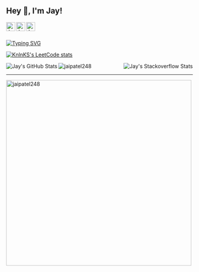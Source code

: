 <h2 title="hehehe"> Hey 👋, I'm Jay!</h2>

<a href="https://www.linkedin.com/in/jay-patel-aaa44918b/">
  <img align="left" alt="Jay's LinkedIn" width="24px" src="https://img.icons8.com/nolan/96/linkedin.png" />
</a>
<a href="https://www.instagram.com/jaipatel248/">
  <img align="left" alt="Jay's Instagram" width="24px" src="https://img.icons8.com/nolan/96/instagram-new.png" />
</a>
<a href="https://twitter.com/jaipatel248">
  <img align="left" alt="Jay's Twitter" width="24px" src="https://img.icons8.com/nolan/96/twitter.png" />
</a>

<br />
<br />
<!--  <p align="left"> <img src="https://komarev.com/ghpvc/?username=jaipatel248&label=Profile%20views&color=0e75b6&style=flat" alt="jaipatel248" /> </p> -->


[![Typing SVG](https://readme-typing-svg.herokuapp.com/?lines=I+am+full+stack+developer)](https://git.io/typing-svg)

<!-- **About Me!**


- 👨🏽‍💻 I’m currently a ISE Undergrad student at RNS Institute of Technology, Bangalore
- 🌱 I’m currently exploring Blockchain with a big interest in Smart Contracts. 
- 💬 Ask me about anything, I love to answer!
- 📫 Email me at [phoenix2810@protonmail.com](mailto:phoenix2810@protonmail.com). -->



<!-- **Languages and Tools:**  


<code><img height="20" src="https://img.icons8.com/nolan/96/python.png"></code> Python
<code><img height="20" src="https://img.icons8.com/nolan/96/ethereum.png"></code> Javascript

<code><img height="20" src="https://img.icons8.com/nolan/96/c-plus-plus.png"></code> C++
<code><img height="20" src="https://img.icons8.com/nolan/96/sql.png"></code> MySQL

<code><img height="20" src="https://img.icons8.com/nolan/96/git.png"></code> GIT -->


[![KnlnKS's LeetCode stats](https://leetcode-stats-six.vercel.app/?username=jai248)](https://leetcode.com/jai248/)

<div align="center" >
  <img align="left" src="https://github-readme-stats.vercel.app/api?username=jaipatel248&show_icons=true&hide_border=true&count_private=true&theme=shades-of-purple&icon_color=fad000" alt="Jay's GitHub Stats">
<img align="right" src="https://github-readme-stackoverflow.vercel.app/?userID=16924632&theme=dark" alt="Jay's Stackoverflow Stats">
 </div>
<img align="center" src="https://github-readme-streak-stats.herokuapp.com/?user=jaipatel248&count_private=true&theme=radical" alt="jaipatel248" />


-----


<img align="center" width=500 src="https://github-readme-stats.vercel.app/api/top-langs/?username=jaipatel248&count_private=true&theme=radical" alt="jaipatel248" />


